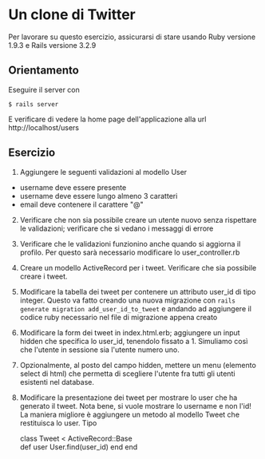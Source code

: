 
# Un clone di Twitter

Per lavorare su questo esercizio, assicurarsi di stare usando Ruby versione 1.9.3 e Rails versione 3.2.9

## Orientamento

Eseguire il server con 

    $ rails server
    
E verificare di vedere la home page dell'applicazione alla url http://localhost/users


## Esercizio

1. Aggiungere le seguenti validazioni al modello User
  * username deve essere presente
  * username deve essere lungo almeno 3 caratteri
  * email deve contenere il carattere "@"
2. Verificare che non sia possibile creare un utente nuovo senza rispettare le validazioni; verificare che si vedano i messaggi di errore
3. Verificare che le validazioni funzionino anche quando si aggiorna il profilo.  Per questo sarà necessario modificare lo user_controller.rb
4. Creare un modello ActiveRecord per i tweet.  Verificare che sia possibile creare i tweet.
5. Modificare la tabella dei tweet per contenere un attributo user_id di tipo integer.  Questo va fatto creando una nuova migrazione con `rails generate migration add_user_id_to_tweet` e andando ad aggiungere il codice ruby necessario nel file di migrazione appena creato
6. Modificare la form dei tweet in index.html.erb; aggiungere un input hidden che specifica lo user_id, tenendolo fissato a 1.  Simuliamo così che l'utente in sessione sia l'utente numero uno.
7. Opzionalmente, al posto del campo hidden, mettere un menu (elemento select di html) che permetta di scegliere l'utente fra tutti gli utenti esistenti nel database.
8. Modificare la presentazione dei tweet per mostrare lo user che ha generato il tweet.  Nota bene, si vuole mostrare lo username e non l'id!  La maniera migliore è aggiungere un metodo al modello Tweet che restituisca lo user.  Tipo

    class Tweet < ActiveRecord::Base    
      def user
        User.find(user_id)
      end
    end 



